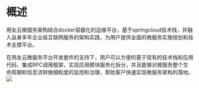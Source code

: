 # 概述

用友云微服务架构结合docker容器化的运维平台，基于springcloud技术栈，并融入自身多年企业级互联网服务的架构实践，为用户提供全面的微服务实施规划和技术支撑平台。  

在用友云微服务平台开发套件的支持下，用户可以方便的基于现有的技术栈和应用代码，集成RPC调用框架，实现应用模块服务化拆分，并且能够对微服务整个生命周期和信息流转做细粒度的监控和治理，帮助客户快速实现微服务架构的落地。
![](weifuwujiagou-1.png)